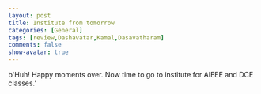 ```yaml
---
layout: post
title: Institute from tomorrow
categories: [General]
tags: [review,Dashavatar,Kamal,Dasavatharam]
comments: false
show-avatar: true
---
```


b'Huh! Happy moments over. Now time to go to institute for AIEEE and DCE classes.'